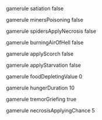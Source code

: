 gamerule satiation false

gamerule minersPoisoning false

gamerule spidersApplyNecrosis false

gamerule burningAirOfHell false

gamerule applyScorch false

gamerule applyStarvation false

gamerule foodDepletingValue 0

gamerule hungerDuration 10

gamerule tremorGriefing true

gamerule necrosisApplyingChance 5
